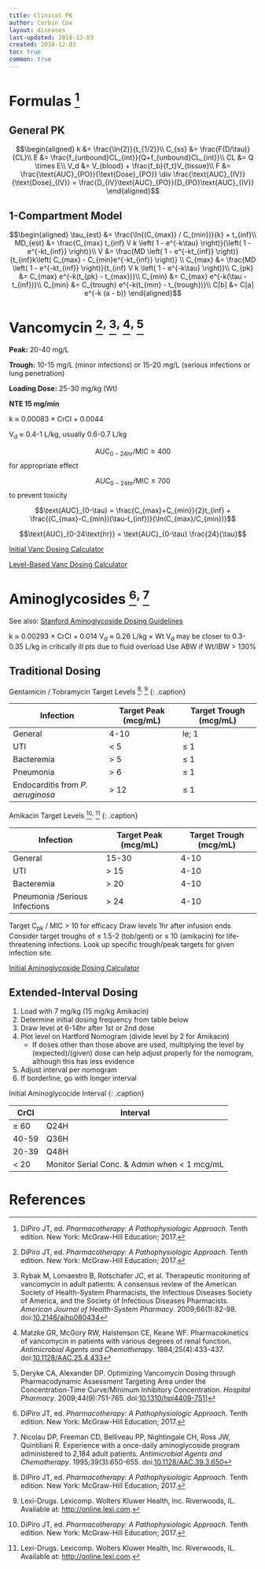 ```yaml
---
title: Clinical PK
author: Corbin Cox
layout: diseases
last-updated: 2018-12-03
created: 2018-12-03
toc: true
common: true
---
```


# Formulas [^dipiro]


## General PK

$$\begin{aligned}
​    k &= \frac{\ln{2}}{t_{1/2}}\\
​    C_{ss} &= \frac{F(D/\tau)}{CL}\\
​    E &= \frac{f_{unbound}CL_{int}}{Q+f_{unbound}CL_{int}}\\
​    CL &= Q \times E\\
​    V_d &= V_{blood} + \frac{f_b}{f_t}V_{tissue}\\
​    F &= \frac{\text{AUC}_{PO}}{\text{Dose}_{PO}} \div \frac{\text{AUC}_{IV}}{\text{Dose}_{IV}} = \frac{D_{IV}\text{AUC}_{PO}}{D_{PO}\text{AUC}_{IV}}
​    \end{aligned}$$

## 1-Compartment Model

$$\begin{aligned}
​    \tau_{est} &= \frac{\ln{(C_{max}} / C_{min})}{k} + t_{inf}\\
​    MD_{est} &= \frac{C_{max} t_{inf} V k \left( 1 - e^{-k\tau} \right)}{\left( 1 - e^{-kt_{inf}} \right)}\\
​    V &= \frac{MD \left( 1 - e^{-kt_{inf}} \right)}{t_{inf}k\left( C_{max} - C_{min}e^{-kt_{inf}} \right)} \\
​    C_{max} &= \frac{MD \left( 1 - e^{-kt_{inf}} \right)}{t_{inf} V k \left( 1 - e^{-k\tau} \right)}\\
​    C_{pk} &= C_{max} e^{-k(t_{pk} - t_{max})}\\
​    C_{min} &=  C_{max} e^{-k(\tau - t_{inf})}\\
​    C_{min} &= C_{trough} e^{-k(t_{min} - t_{trough})}\\
​    C[b] &= C[a] e^{-k (a - b)}
​    \end{aligned}$$

# Vancomycin [^dipiro]<sup>, </sup>[^rybak2009]<sup>, </sup>[^matzkel1984]<sup>, </sup>[^deryke2009] 

**Peak:** 20-40 mg/L

**Trough:** 10-15 mg/L (minor infections) or 15-20 mg/L (serious infections or lung penetration)

**Loading Dose:** 25-30 mg/kg (Wt)

**NTE 15 mg/min**

k &asymp; 0.00083 &times; CrCl + 0.0044

V<sub>d</sub> &asymp; 0.4-1 L/kg, usually 0.6-0.7 L/kg

$$\text{AUC}_{0-24\text{hr}}/\text{MIC} \ge 400$$ for appropriate effect

$$\text{AUC}_{0-24\text{hr}}/\text{MIC} \le 700$$ to prevent toxicity

$$\text{AUC}_{0-\tau} = \frac{C_{max}+C_{min}}{2}t_{inf} + \frac{(C_{max}-C_{min})(\tau-t_{inf})}{\ln(C_{max}/C_{min})}$$

$$\text{AUC}_{0-24\text{hr}} = \text{AUC}_{0-\tau} \frac{24}{\tau}$$

[Initial Vanc Dosing Calculator](https://globalrph.com/medcalcs/aminoglycosides-and-vancomycin-original-calculator/)

[Level-Based Vanc Dosing Calculator](https://globalrph.com/medcalcs/vanco-single-advanced/)

# Aminoglycosides [^dipiro]<sup>, </sup>[^nicolau1995]

See also: [Stanford Aminoglycoside Dosing Guidelines](http://med.stanford.edu/bugsanddrugs/dosing-protocols/_jcr_content/main/panel_builder/panel_0/download_2/file.res/Aminoglycoside%20Dosing%20Guide%202017-08-23.pdf)

k &asymp; 0.00293 &times; CrCl + 0.014
V<sub>d</sub> &asymp; 0.26 L/kg &times; Wt
V<sub>d</sub> may be closer to 0.3-0.35 L/kg in critically ill pts due to fluid overload
Use ABW if Wt/IBW &gt; 130%

## Traditional Dosing

Gentamicin / Tobramycin Target Levels [^dipiro]<sup>, </sup>[^lexi]
{: .caption}

|**Infection**|**Target Peak (mcg/mL)**|**Target Trough (mcg/mL)**|
|---|---|---|
|General| 4-10| le; 1|
|UTI|  &lt; 5|&le; 1|
|Bacteremia| &gt; 5|&le; 1|
|Pneumonia|  &gt; 6|&le; 1|
|Endocarditis from *P. aeruginosa* |&gt; 12|&le; 1|

Amikacin Target Levels  [^dipiro]<sup>, </sup>[^lexi]
{: .caption}

|**Infection**|**Target Peak (mcg/mL)** |**Target Trough (mcg/mL)**|
|---|---|---|
|General|15-30|4-10|
|UTI|&gt; 15|4-10|
|Bacteremia|&gt; 20|4-10|
|Pneumonia /Serious Infections|&gt; 24|4-10|

Target C<sub>pk</sub> / MIC &gt; 10 for efficacy
Draw levels 1hr after infusion ends
Consider target troughs of &le; 1.5-2 (tob/gent) or &le; 10 (amikacin)
for life-threatening infections. Look up specific trough/peak targets
for given infection site.

[Initial Aminoglycoside Dosing Calculator](https://globalrph.com/medcalcs/aminoglycosides-and-vancomycin-original-calculator/)

## Extended-Interval Dosing

1. Load with 7 mg/kg (15 mg/kg Amikacin)
2. Determine initial dosing frequency from table below
3. Draw level at 6-14hr after 1st or 2nd dose
4. Plot level on Hartford Nomogram (divide level by 2 for Amikacin)
    -   If doses other than those above are used, multiplying the level by (expected)/(given) dose can help adjust properly for the nomogram, although this has less evidence 
5. Adjust interval per nomogram
6. If borderline, go with longer interval

Initial Aminoglycocide Interval
{: .caption}



|CrCl|Interval|
|---|---|
|&ge; 60|  Q24H|
|40-59|Q36H|
|20-39|Q48H|
|&lt; 20|Monitor Serial Conc. & Admin when &lt; 1 mcg/mL|



# References

[^dipiro]: DiPiro JT, ed. *Pharmacotherapy: A Pathophysiologic Approach*. Tenth edition. New York: McGraw-Hill Education; 2017.
[^rybak2009]: Rybak M, Lomaestro B, Rotschafer JC, et al. Therapeutic monitoring of vancomycin in adult patients: A consensus review of the American Society of Health-System Pharmacists, the Infectious Diseases Society of America, and the Society of Infectious Diseases Pharmacists. *American Journal of Health-System Pharmacy*. 2009;66(1):82-98. doi:[10.2146/ajhp080434](https://doi.org/10.2146/ajhp080434)
[^matzkel1984]: Matzke GR, McGory RW, Halstenson CE, Keane WF. Pharmacokinetics of vancomycin in patients with various degrees of renal function. *Antimicrobial Agents and Chemotherapy*. 1984;25(4):433-437. doi:[10.1128/AAC.25.4.433](https://doi.org/10.1128/AAC.25.4.433)
[^deryke2009]: Deryke CA, Alexander DP. Optimizing Vancomycin Dosing through Pharmacodynamic Assessment Targeting Area under the Concentration-Time Curve/Minimum Inhibitory Concentration. *Hospital Pharmacy*. 2009;44(9):751-765. doi:[10.1310/hpj4409-751](https://doi.org/10.1310/hpj4409-751)]
[^nicolau1995]: Nicolau DP, Freeman CD, Belliveau PP, Nightingale CH, Ross JW, Quintiliani R. Experience with a once-daily aminoglycoside program administered to 2,184 adult patients. *Antimicrobial Agents and Chemotherapy*. 1995;39(3):650-655. doi:[10.1128/AAC.39.3.650](https://doi.org/10.1128/AAC.39.3.650)
[^lexi]: Lexi-Drugs. Lexicomp. Wolters Kluwer Health, Inc. Riverwoods, IL. Available at: http://online.lexi.com.


